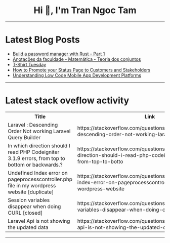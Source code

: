 <h1 align="center">Hi 👋, I'm Tran Ngoc Tam</h1>

---

# Latest Blog Posts 
<!-- BLOG-POST-LIST:START -->
- [Build a password manager with Rust - Part 1](https://dev.to/damcosset/build-a-password-manager-with-rust-part-1-3g3)
- [Anotações da faculdade - Matemática - Teoria dos conjuntos](https://dev.to/jvmartyns/anotacoes-da-faculdade-matematica-teoria-dos-conjuntos-24i0)
- [T-Shirt Tuesday](https://dev.to/buildwebcrumbs/t-shirt-tuesday-4353)
- [How to Promote your Status Page to Customers and Stakeholders](https://dev.to/statuspal/how-to-promote-your-status-page-to-customers-and-stakeholders-gke)
- [Understanding Low Code Mobile App Development Platforms](https://dev.to/n968941/understanding-low-code-mobile-app-development-platforms-pi8)
<!-- BLOG-POST-LIST:END -->

---

# Latest stack oveflow activity
<table>
  <tr><th>Title</th><th>Link</th></tr>
  <!-- STACKOVERFLOW:START --><tr><td>Laravel : Descending Order Not working Laravel Query Builder</td><td>https://stackoverflow.com/questions/78513676/laravel-descending-order-not-working-laravel-query-builder</td></tr><tr><td>In which direction should I read PHP Codeigniter 3.1.9 errors, from top to bottom or backwards.?</td><td>https://stackoverflow.com/questions/78513669/in-which-direction-should-i-read-php-codeigniter-3-1-9-errors-from-top-to-botto</td></tr><tr><td>Undefined Index error on pageprocesscontroller.php file in my wordpress website [duplicate]</td><td>https://stackoverflow.com/questions/78513562/undefined-index-error-on-pageprocesscontroller-php-file-in-my-wordpress-website</td></tr><tr><td>Session variables disappear when doing CURL [closed]</td><td>https://stackoverflow.com/questions/78513537/session-variables-disappear-when-doing-curl</td></tr><tr><td>Laravel Api is not showing the updated data</td><td>https://stackoverflow.com/questions/78513530/laravel-api-is-not-showing-the-updated-data</td></tr><!-- STACKOVERFLOW:END -->
</table>

---


